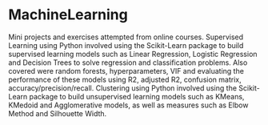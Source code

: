 # MachineLearning
Mini projects and exercises attempted from online courses. Supervised Learning using Python involved using the Scikit-Learn package to build supervised learning models such as Linear Regression, Logistic Regression and Decision Trees to solve regression and classification problems. Also covered were random forests, hyperparameters, VIF and evaluating the performance of these models using R2, adjusted R2, confusion matrix, accuracy/precision/recall. Clustering using Python involved using the Scikit-Learn package to build unsupervised learning models such as KMeans, KMedoid and Agglomerative models, as well as measures such as Elbow Method and Silhouette Width.

